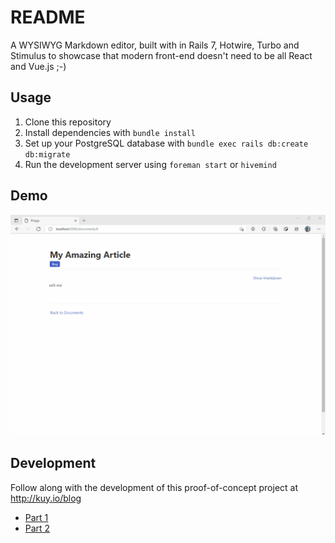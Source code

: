 # README

A WYSIWYG Markdown editor, built with in Rails 7, Hotwire, Turbo and Stimulus to showcase that modern front-end doesn't need to be all React and Vue.js ;-)

## Usage

1. Clone this repository
2. Install dependencies with `bundle install`
3. Set up your PostgreSQL database with `bundle exec rails db:create db:migrate`
4. Run the development server using `foreman start` or `hivemind`

## Demo

![Demo of Bloggy](demo/bloggy-demo.gif)

## Development

Follow along with the development of this proof-of-concept project at http://kuy.io/blog

- [Part 1](https://kuy.io/blog/posts/modern-front-end-magic-with-rails-7-a-visual-editor-for-markdown-part-1)
- [Part 2](https://kuy.io/blog/posts/modern-front-end-magic-with-rails-7-a-visual-editor-for-markdown-part-2)

